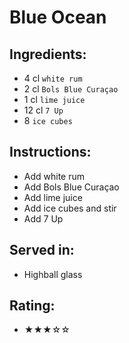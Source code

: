 # Blue Ocean

## Ingredients:
- 4 cl `white rum`
- 2 cl `Bols Blue Curaçao`
- 1 cl `lime juice`
- 12 cl `7 Up`
- 8 `ice cubes`

## Instructions:
- Add white rum
- Add Bols Blue Curaçao
- Add lime juice
- Add ice cubes and stir
- Add 7 Up

## Served in:
- Highball glass

## Rating:
- ★★★☆☆